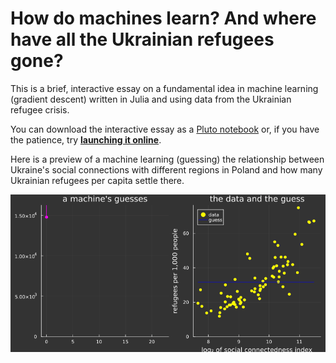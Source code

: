 # How do machines learn? And where have all the Ukrainian refugees gone?
This is a brief, interactive essay on a fundamental idea in machine learning (gradient descent) written in Julia and using data from the Ukrainian refugee crisis.

You can download the interactive essay as a [Pluto notebook](https://github.com/sadish-d/how_machines_learn/blob/main/how_machines_learn.jl) or, if you have the patience, try **[launching it online](https://binder.plutojl.org/v0.19.12/open?url=https%253A%252F%252Fraw.githubusercontent.com%252Fsadish-d%252Fhow_machines_learn%252Fmain%252Fhow_machines_learn.jl)**.

Here is a preview of a machine learning (guessing) the relationship between Ukraine's social connections with different regions in Poland and how many Ukrainian refugees per capita settle there.

<p align="center">
  <img src="https://github.com/sadish-d/how_machines_learn/blob/main/machine_guesses_anim.gif?raw=true"/>
</p>
